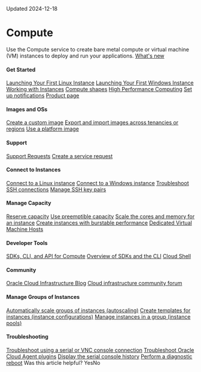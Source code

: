 Updated 2024-12-18
#  Compute
Use the Compute service to create bare metal compute or virtual machine (VM) instances to deploy and run your applications.
[What's new](https://docs.oracle.com/iaas/releasenotes/services/compute/)
#### Get Started
[Launching Your First Linux Instance](https://docs.oracle.com/en-us/iaas/Content/Compute/tutorials/first-linux-instance/overview.htm "In this tutorial, perform the steps to create and connect to an OCI Compute instance. After your instance is up and running, optionally create and attach a block volume.")
[Launching Your First Windows Instance](https://docs.oracle.com/en-us/iaas/Content/Compute/tutorials/first-windows-instance/overview.htm "In this tutorial, perform the steps to create and connect to an OCI Compute Windows instance. After your instance is up and running, optionally create and attach a block volume.")
[Working with Instances](https://docs.oracle.com/en-us/iaas/Content/Compute/Tasks/instances.htm#instances "Oracle Cloud Infrastructure Compute lets you provision and manage compute hosts, known as instances. You can create instances as needed to meet your compute and application requirements. After you create an instance, you can access it securely from your computer, restart it, attach and detach volumes, and terminate it when you're done with it.")
[Compute shapes](https://docs.oracle.com/en-us/iaas/Content/Compute/References/computeshapes.htm#Compute_Shapes)
[High Performance Computing](https://docs.oracle.com/en-us/iaas/Content/Compute/References/high-performance-compute.htm#high-performance-compute "High Performance Computing \(HPC\) performs complex calculations and processes data faster than traditional Compute. HPC uses bare metal servers, ultralow latency cluster networking, high-performance storage options, and parallel file systems. This infrastructure enables parallel processing for compute-intensive workloads such as artificial intelligence, deep learning, data analysis, scientific simulations, and any other highly intensive workload.")
[Set up notifications](https://docs.oracle.com/en-us/iaas/Content/Compute/Tasks/contextual-notifications-compute.htm#top "You can get messages when something happens with a compute instance. Use contextual notifications in the Console to create event rules and alarms for an instance. Quick start templates are available.")
[Product page](https://www.oracle.com/cloud/compute/)
#### Images and OSs
[Create a custom image](https://docs.oracle.com/en-us/iaas/Content/Compute/Tasks/managingcustomimages.htm#Managing_Custom_Images "You can create a custom image of an instance's boot disk and use it to launch other instances. Instances you launch from your image include the customizations, configuration, and software installed when you created the image.")
[Export and import images across tenancies or regions](https://docs.oracle.com/en-us/iaas/Content/Compute/Tasks/imageimportexport.htm#Image_ImportExport)
[Use a platform image](https://docs.oracle.com/en-us/iaas/Content/Compute/References/images.htm#OracleProvided_Images)
#### Support
[Support Requests](https://docs.oracle.com/iaas/Content/GSG/Tasks/contactingsupport.htm)
[Create a service request](https://support.oracle.com)
#### Connect to Instances
[Connect to a Linux instance](https://docs.oracle.com/en-us/iaas/Content/Compute/Tasks/connect-to-linux-instance.htm#top "You can connect to a running Linux instance by using a Secure Shell \(SSH\) connection.")
[Connect to a Windows instance](https://docs.oracle.com/en-us/iaas/Content/Compute/Tasks/connect-to-windows-instance.htm#top "You connect to a Windows instance by using a Remote Desktop connection. Most Windows systems include a Remote Desktop client by default.")
[Troubleshoot SSH connections](https://docs.oracle.com/en-us/iaas/Content/Compute/Tasks/troubleshooting-ssh-connection.htm#troubleshooting-ssh-connection "If you're unable to connect to a compute instance using SSH, review the following troubleshooting error messages and suggestions to resolve the issue.")
[Manage SSH key pairs](https://docs.oracle.com/en-us/iaas/Content/Compute/Tasks/managingkeypairs.htm#Managing_Key_Pairs_on_Linux_Instances)
#### Manage Capacity
[Reserve capacity](https://docs.oracle.com/en-us/iaas/Content/Compute/Tasks/reserve-capacity.htm#reserve-capacity)
[Use preemptible capacity](https://docs.oracle.com/en-us/iaas/Content/Compute/Concepts/preemptible.htm#preemptible)
[Scale the cores and memory for an instance](https://docs.oracle.com/en-us/iaas/Content/Compute/Tasks/resizinginstances.htm#Changing_the_Shape_of_an_Instance)
[Create instances with burstable performance](https://docs.oracle.com/en-us/iaas/Content/Compute/References/burstable-instances.htm#burstable-instances)
[Dedicated Virtual Machine Hosts](https://docs.oracle.com/en-us/iaas/Content/Compute/Concepts/dedicatedvmhosts.htm#Dedicated_Virtual_Machine_Hosts)
#### Developer Tools
[SDKs, CLI, and API for Compute](https://docs.oracle.com/en-us/iaas/Content/Compute/Tasks/developing-with-compute.htm#develop "You can use Oracle Cloud Infrastructure developer resources to perform tasks programmatically with the Compute service.")
[Overview of SDKs and the CLI](https://docs.oracle.com/iaas/Content/API/Concepts/sdks.htm)
[Cloud Shell](https://docs.oracle.com/iaas/Content/API/Concepts/devcloudshellintro.htm)
#### Community
[Oracle Cloud Infrastructure Blog](https://blogs.oracle.com/cloud-infrastructure/)
[Cloud infrastructure community forum](https://community.oracle.com/tech/apps-infra/categories/18430-cloud-infrastructure)
#### Manage Groups of Instances
[Automatically scale groups of instances (autoscaling)](https://docs.oracle.com/en-us/iaas/Content/Compute/Tasks/autoscalinginstancepools.htm#Autoscaling)
[Create templates for instances (instance configurations)](https://docs.oracle.com/en-us/iaas/Content/Compute/Tasks/creatinginstanceconfig.htm#Creating_an_Instance_Configuration)
[Manage instances in a group (instance pools)](https://docs.oracle.com/en-us/iaas/Content/Compute/Tasks/creatinginstancepool.htm#Creating_an_Instance_Pool)
#### Troubleshooting
[Troubleshoot using a serial or VNC console connection](https://docs.oracle.com/en-us/iaas/Content/Compute/References/serialconsole.htm#Instance_Console_Connections)
[Troubleshoot Oracle Cloud Agent plugins](https://docs.oracle.com/en-us/iaas/Content/Compute/Tasks/manage-plugins-troubleshooting.htm#troubleshoot)
[Display the serial console history](https://docs.oracle.com/en-us/iaas/Content/Compute/Tasks/displayingconsole.htm#Displaying_the_Console_for_an_Instance)
[Perform a diagnostic reboot](https://docs.oracle.com/en-us/iaas/Content/Compute/Tasks/diagnostic-reboot.htm#diagnostic-reboot)
Was this article helpful?
YesNo


